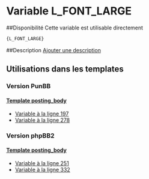 # Variable L_FONT_LARGE

##Disponibilité
Cette variable est utilisable directement

```html
{L_FONT_LARGE}
```

##Description
[Ajouter une description](https://fa-tvars.appspot.com/var/L_FONT_LARGE)

## Utilisations dans les templates

### Version PunBB

#### [Template posting_body](punbb/posting_body.md#readme)
* [Variable &agrave; la ligne 197](../punbb/posting_body.tpl#L197)
* [Variable &agrave; la ligne 278](../punbb/posting_body.tpl#L278)

### Version phpBB2

#### [Template posting_body](subsilver/posting_body.md#readme)
* [Variable &agrave; la ligne 251](../subsilver/posting_body.tpl#L251)
* [Variable &agrave; la ligne 332](../subsilver/posting_body.tpl#L332)